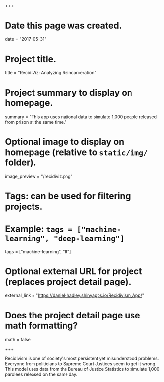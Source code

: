 +++
# Date this page was created.
date = "2017-05-31"

# Project title.
title = "RecidiViz: Analyzing Reincarceration"

# Project summary to display on homepage.
summary = "This app uses national data to simulate 1,000 people released from prison at the same time."

# Optional image to display on homepage (relative to `static/img/` folder).
image_preview = "/recidiviz.png"

# Tags: can be used for filtering projects.
# Example: `tags = ["machine-learning", "deep-learning"]`
tags = ["machine-learning", "R"]

# Optional external URL for project (replaces project detail page).
external_link = "https://daniel-hadley.shinyapps.io/Recidivism_App/"

# Does the project detail page use math formatting?
math = false

+++

Recidivism is one of society's most persistent yet misunderstood problems. Everyone from politicians to Supreme Court Justices seem to get it wrong. This model uses data from the Bureau of Justice Statistics to simulate 1,000 parolees released on the same day.